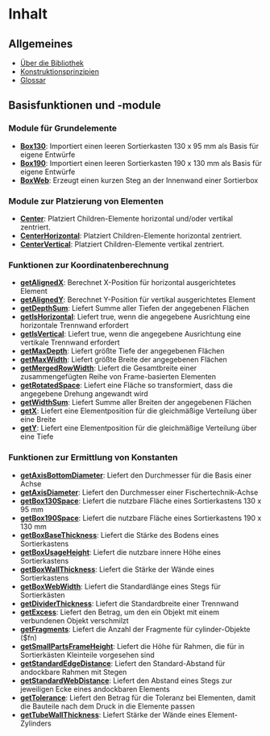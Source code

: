 # Inhalt

## Allgemeines
- [Über die Bibliothek](readme.md)
- [Konstruktionsprinzipien](principles.md)
- [Glossar](Glossar.md)

## Basisfunktionen und -module

### Module für Grundelemente
- [__Box130__](Base/Box130.md): Importiert einen leeren Sortierkasten 130 x 95 mm als Basis für eigene Entwürfe
- [__Box190__](Base/Box190.md): Importiert einen leeren Sortierkasten 190 x 130 mm als Basis für eigene Entwürfe
- [__BoxWeb__](Base/BoxWeb.md): Erzeugt einen kurzen Steg an der Innenwand einer Sortierbox

### Module zur Platzierung von Elementen
- [__Center__](Base/Center.md): Platziert Children-Elemente horizontal und/oder vertikal zentriert.
- [__CenterHorizontal__](Base/CenterHorizontal.md): Platziert Children-Elemente horizontal zentriert.
- [__CenterVertical__](Base/CenterVertical.md): Platziert Children-Elemente vertikal zentriert.

### Funktionen zur Koordinatenberechnung
- [__getAlignedX__](Base/getAlignedX.md): Berechnet X-Position für horizontal ausgerichtetes Element
- [__getAlignedY__](Base/getAlignedY.md): Berechnet Y-Position für vertikal ausgerichtetes Element
- [__getDepthSum__](Base/getDepthSum.md): Liefert Summe aller Tiefen der angegebenen Flächen
- [__getIsHorizontal__](Base/getIsHorizontal.md): Liefert true, wenn die angegebene Ausrichtung eine horizontale Trennwand erfordert
- [__getIsVertical__](Base/getIsVertical.md): Liefert true, wenn die angegebene Ausrichtung eine vertikale Trennwand erfordert
- [__getMaxDepth__](Base/getMaxDepth.md): Liefert größte Tiefe der angegebenen Flächen
- [__getMaxWidth__](Base/getMaxWidth.md): Liefert größte Breite der angegebenen Flächen
- [__getMergedRowWidth__](Base/getMergedRowWidth.md): Liefert die Gesamtbreite einer zusammengefügten Reihe von Frame-basierten Elementen
- [__getRotatedSpace__](Base/getRotatedSpace.md): Liefert eine Fläche so transformiert, dass die angegebene Drehung angewandt wird
- [__getWidthSum__](Base/getWidthSum.md): Liefert Summe aller Breiten der angegebenen Flächen
- [__getX__](Base/getX.md): Liefert eine Elementposition für die gleichmäßige Verteilung über eine Breite
- [__getY__](Base/getY.md): Liefert eine Elementposition für die gleichmäßige Verteilung über eine Tiefe

### Funktionen zur Ermittlung von Konstanten
- [__getAxisBottomDiameter__](Base/getAxisBottomDiameter.md): Liefert den Durchmesser für die Basis einer Achse
- [__getAxisDiameter__](Base/getAxisDiameter.md): Liefert den Durchmesser einer Fischertechnik-Achse
- [__getBox130Space__](Base/getBox130Space.md): Liefert die nutzbare Fläche eines Sortierkastens 130 x 95 mm
- [__getBox190Space__](Base/getBox190Space.md): Liefert die nutzbare Fläche eines Sortierkastens 190 x 130 mm
- [__getBoxBaseThickness__](Base/getBoxBaseThickness.md): Liefert die Stärke des Bodens eines Sortierkastens
- [__getBoxUsageHeight__](Base/getBoxUsageHeight.md): Liefert die nutzbare innere Höhe eines Sortierkastens
- [__getBoxWallThickness__](Base/getBoxWallThickness.md): Liefert die Stärke der Wände eines Sortierkastens
- [__getBoxWebWidth__](Base/getBoxWebWidth.md): Liefert die Standardlänge eines Stegs für Sortierkästen
- [__getDividerThickness__](Base/getDividerThickness.md): Liefert die Standardbreite einer Trennwand
- [__getExcess__](Base/getExcess.md): Liefert den Betrag, um den ein Objekt mit einem verbundenen Objekt verschmilzt
- [__getFragments__](Base/getFragments.md): Liefert die Anzahl der Fragmente für cylinder-Objekte ($fn)
- [__getSmallPartsFrameHeight__](Base/getSmallPartsFrameHeight.md): Liefert die Höhe für Rahmen, die für in Sortierkästen Kleinteile vorgesehen sind
- [__getStandardEdgeDistance__](Base/getStandardEdgeDistance.md): Liefert den Standard-Abstand für andockbare Rahmen mit Stegen
- [__getStandardWebDistance__](Base/getStandardWebDistance.md): Liefert den Abstand eines Stegs zur jeweiligen Ecke eines andockbaren Elements
- [__getTolerance__](Base/getTolerance.md): Liefert den Betrag für die Toleranz bei Elementen, damit die Bauteile nach dem Druck in die Elemente passen
- [__getTubeWallThickness__](Base/getTubeWallThickness.md): Liefert Stärke der Wände eines Element-Zylinders
